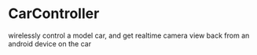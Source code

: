 # CarController
wirelessly control a model car, and get realtime camera view back from an android device on the car
